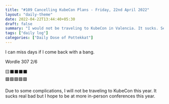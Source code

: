 ```yaml
---
title: "#109 Cancelling KubeCon Plans - Friday, 22nd April 2022"
layout: "daily-theme"
date: 2022-04-22T13:44:40+05:30
draft: false
summary: "I would not be traveling to KubeCon in Valencia. It sucks. See you next year!"
tags: ["daily log"]
categories: ["Daily Dose of Pottekkat"]
---
```


I can miss days if I come back with a bang.

Wordle 307 2/6

🟨⬛⬛⬛⬛\
🟩🟩🟩🟩🟩

Due to some complications, I will not be traveling to KubeCon this year. It sucks real bad but I hope to be at more in-person conferences this year.
